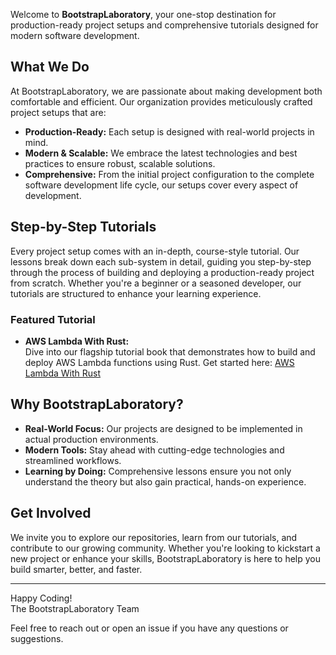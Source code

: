 Welcome to **BootstrapLaboratory**, your one-stop destination for production-ready project setups and comprehensive tutorials designed for modern software development.

## What We Do

At BootstrapLaboratory, we are passionate about making development both comfortable and efficient. Our organization provides meticulously crafted project setups that are:

- **Production-Ready:** Each setup is designed with real-world projects in mind.
- **Modern & Scalable:** We embrace the latest technologies and best practices to ensure robust, scalable solutions.
- **Comprehensive:** From the initial project configuration to the complete software development life cycle, our setups cover every aspect of development.

## Step-by-Step Tutorials

Every project setup comes with an in-depth, course-style tutorial. Our lessons break down each sub-system in detail, guiding you step-by-step through the process of building and deploying a production-ready project from scratch. Whether you're a beginner or a seasoned developer, our tutorials are structured to enhance your learning experience.

### Featured Tutorial

- **AWS Lambda With Rust:**  
  Dive into our flagship tutorial book that demonstrates how to build and deploy AWS Lambda functions using Rust. Get started here: [AWS Lambda With Rust](https://bootstraplaboratory.github.io/aws_lambda_rust_runtime/)

## Why BootstrapLaboratory?

- **Real-World Focus:** Our projects are designed to be implemented in actual production environments.
- **Modern Tools:** Stay ahead with cutting-edge technologies and streamlined workflows.
- **Learning by Doing:** Comprehensive lessons ensure you not only understand the theory but also gain practical, hands-on experience.

## Get Involved

We invite you to explore our repositories, learn from our tutorials, and contribute to our growing community. Whether you're looking to kickstart a new project or enhance your skills, BootstrapLaboratory is here to help you build smarter, better, and faster.

---

Happy Coding!  
The BootstrapLaboratory Team

Feel free to reach out or open an issue if you have any questions or suggestions.
